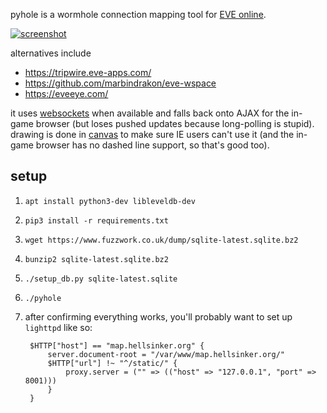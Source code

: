 pyhole is a wormhole connection mapping tool for [EVE online](http://www.youtube.com/watch?v=XrYe_4vHzgE&t=11m55s).

[![screenshot](http://i.imgur.com/BDXfn5w.png)](http://i.imgur.com/BDXfn5w.png)

alternatives include

- https://tripwire.eve-apps.com/
- https://github.com/marbindrakon/eve-wspace
- https://eveeye.com/

it uses [websockets](http://caniuse.com/#search=websockets) when available and falls back onto AJAX for the in-game browser (but loses pushed updates because long-polling is stupid). drawing is done in [canvas](http://caniuse.com/#search=canvas) to make sure IE users can't use it (and the in-game browser has no dashed line support, so that's good too).

setup
--

1. `apt install python3-dev libleveldb-dev`
1. `pip3 install -r requirements.txt`
1. `wget https://www.fuzzwork.co.uk/dump/sqlite-latest.sqlite.bz2`
1. `bunzip2 sqlite-latest.sqlite.bz2`
1. `./setup_db.py sqlite-latest.sqlite`
1. `./pyhole`
1. after confirming everything works, you'll probably want to set up `lighttpd` like so:

        $HTTP["host"] == "map.hellsinker.org" {
        	server.document-root = "/var/www/map.hellsinker.org/"
        	$HTTP["url"] !~ "^/static/" {
        		proxy.server = ("" => (("host" => "127.0.0.1", "port" => 8001)))
        	}
        }
